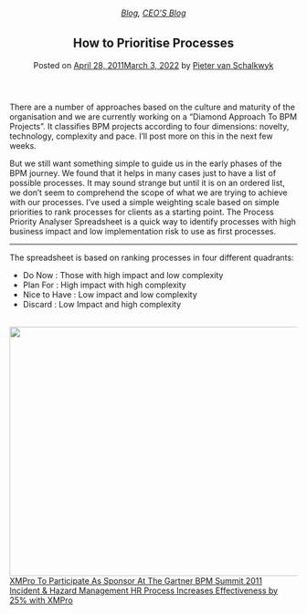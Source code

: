 
<article class="post-244 post type-post status-publish format-standard has-post-thumbnail hentry category-blog category-pieter-blog tag-bpm" id="post-244">
<div class="article-inner">
<header class="entry-header">
<div class="entry-header-text entry-header-text-top text-center">
<h6 class="entry-category is-xsmall"><a href="https://xmpro.com/category/blog/" rel="category tag">Blog</a>, <a href="https://xmpro.com/category/blog/pieter-blog/" rel="category tag">CEO'S Blog</a></h6><h1 class="entry-title">How to Prioritise Processes</h1><div class="entry-divider is-divider small"></div>
<div class="entry-meta uppercase is-xsmall">
<span class="posted-on">Posted on <a href="https://xmpro.com/how-to-prioritise-processes/" rel="bookmark"><time class="entry-date published" datetime="2011-04-28T06:04:52+00:00">April 28, 2011</time><time class="updated" datetime="2022-03-03T04:13:01+00:00">March 3, 2022</time></a></span> <span class="byline">by <span class="meta-author vcard"><a class="url fn n" href="https://xmpro.com/author/pietervs/">Pieter van Schalkwyk</a></span></span> </div>
</div>
</header>
<div class="entry-content single-page">
<p>There are a number of approaches based on the culture and maturity of the organisation and we are currently working on a “Diamond Approach To BPM Projects”. It classifies BPM projects according to four dimensions: novelty, technology, complexity and pace. I’ll post more on this in the next few weeks.</p>
<p>But we still want something simple to guide us in the early phases of the BPM journey. We found that it helps in many cases just to have a list of possible processes. It may sound strange but until it is on an ordered list, we don’t seem to comprehend the scope of what we are trying to achieve with our processes. I’ve used a simple weighting scale based on simple priorities to rank processes for clients as a starting point. The Process Priority Analyser Spreadsheet is a quick way to identify processes with high business impact and low implementation risk to use as first processes.</p>
<hr id="system-readmore"/>
<p>The spreadsheet is based on ranking processes in four different quadrants:</p>
<ul>
<li>Do Now : Those with high impact and low complexity</li>
<li>Plan For : High impact with high complexity</li>
<li>Nice to Have : Low impact and low complexity</li>
<li>Discard : Low Impact and high complexity</li>
</ul>
<div> <a href="https://xmpro.com/wp-content/uploads/2011/04/xmpro-ppa.png"><img height="437" src="https://xmpro.com/wp-content/uploads/2011/04/xmpro-ppa.png" width="600"/>
</a></div>
<div></div>
<div class="blog-share text-center"><div class="is-divider medium"></div><div class="social-icons share-icons share-row relative"><a aria-label="Share on WhatsApp" class="icon button circle is-outline tooltip whatsapp show-for-medium" data-action="share/whatsapp/share" href="whatsapp://send?text=How%20to%20Prioritise%20Processes - https://xmpro.com/how-to-prioritise-processes/" title="Share on WhatsApp"><i class="icon-whatsapp"></i></a><a aria-label="Share on Facebook" class="icon button circle is-outline tooltip facebook" data-label="Facebook" href="https://www.facebook.com/sharer.php?u=https://xmpro.com/how-to-prioritise-processes/" onclick="window.open(this.href,this.title,'width=500,height=500,top=300px,left=300px'); return false;" rel="noopener nofollow" target="_blank" title="Share on Facebook"><i class="icon-facebook"></i></a><a aria-label="Share on Twitter" class="icon button circle is-outline tooltip twitter" href="https://twitter.com/share?url=https://xmpro.com/how-to-prioritise-processes/" onclick="window.open(this.href,this.title,'width=500,height=500,top=300px,left=300px'); return false;" rel="noopener nofollow" target="_blank" title="Share on Twitter"><i class="icon-twitter"></i></a><a aria-label="Email to a Friend" class="icon button circle is-outline tooltip email" href="/cdn-cgi/l/email-protection#e3dc90968189868097deab8c94c6d1d3978cc6d1d3b3918a8c918a978a9086c6d1d3b3918c808690908690c5818c879adea08b868088c6d1d3978b8a90c6d1d38c9697c6d0a2c6d1d38b97979390c6d0a2c6d1a5c6d1a59b8e93918ccd808c8ec6d1a58b8c94ce978cce93918a8c918a978a9086ce93918c808690908690c6d1a5" rel="nofollow" title="Email to a Friend"><i class="icon-envelop"></i></a><a aria-label="Pin on Pinterest" class="icon button circle is-outline tooltip pinterest" href="https://pinterest.com/pin/create/button?url=https://xmpro.com/how-to-prioritise-processes/&amp;media=https://xmpro.com/wp-content/uploads/2011/04/xmpro-ppa.png&amp;description=How%20to%20Prioritise%20Processes" onclick="window.open(this.href,this.title,'width=500,height=500,top=300px,left=300px'); return false;" rel="noopener nofollow" target="_blank" title="Pin on Pinterest"><i class="icon-pinterest"></i></a><a aria-label="Share on LinkedIn" class="icon button circle is-outline tooltip linkedin" href="https://www.linkedin.com/shareArticle?mini=true&amp;url=https://xmpro.com/how-to-prioritise-processes/&amp;title=How%20to%20Prioritise%20Processes" onclick="window.open(this.href,this.title,'width=500,height=500,top=300px,left=300px'); return false;" rel="noopener nofollow" target="_blank" title="Share on LinkedIn"><i class="icon-linkedin"></i></a></div></div></div>
<nav class="navigation-post" id="nav-below" role="navigation">
<div class="flex-row next-prev-nav bt bb">
<div class="flex-col flex-grow nav-prev text-left">
<div class="nav-previous"><a href="https://xmpro.com/xmpro-to-participate-as-sponsor-at-the-gartner-bpm-summit-2011/" rel="prev"><span class="hide-for-small"><i class="icon-angle-left"></i></span> XMPro To Participate As Sponsor At The Gartner BPM Summit 2011</a></div>
</div>
<div class="flex-col flex-grow nav-next text-right">
<div class="nav-next"><a href="https://xmpro.com/incident-hazard-management-hr-process-increases-effectiveness-by-25-with-xmpro/" rel="next">Incident &amp; Hazard Management HR Process Increases Effectiveness by 25% with XMPro <span class="hide-for-small"><i class="icon-angle-right"></i></span></a></div> </div>
</div>
</nav>
</div>
</article>
<div class="comments-area" id="comments">
</div>
